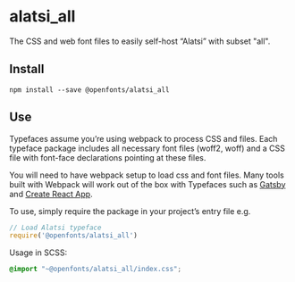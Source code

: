 
# alatsi_all

The CSS and web font files to easily self-host “Alatsi” with subset "all".

## Install

`npm install --save @openfonts/alatsi_all`

## Use

Typefaces assume you’re using webpack to process CSS and files. Each typeface
package includes all necessary font files (woff2, woff) and a CSS file with
font-face declarations pointing at these files.

You will need to have webpack setup to load css and font files. Many tools built
with Webpack will work out of the box with Typefaces such as [Gatsby](https://github.com/gatsbyjs/gatsby)
and [Create React App](https://github.com/facebookincubator/create-react-app).

To use, simply require the package in your project’s entry file e.g.

```javascript
// Load Alatsi typeface
require('@openfonts/alatsi_all')
```

Usage in SCSS:
```scss
@import "~@openfonts/alatsi_all/index.css";
```
